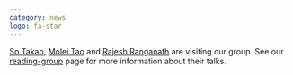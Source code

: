 ```yaml
---
category: news
logo: fa-star
---
```


[So Takao](https://www.sotakao.com/), [Molei Tao](https://mtao8.math.gatech.edu/) and [Rajesh Ranganath](https://cims.nyu.edu/~rajeshr/) are visiting our group. See our [reading-group](./reading) page for more information about their talks.

